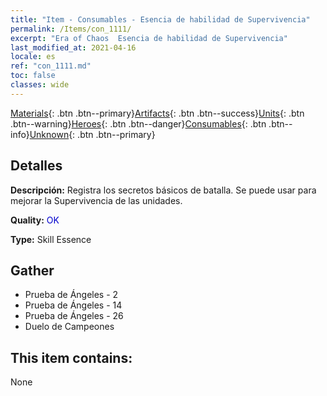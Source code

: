 ```yaml
---
title: "Item - Consumables - Esencia de habilidad de Supervivencia"
permalink: /Items/con_1111/
excerpt: "Era of Chaos  Esencia de habilidad de Supervivencia"
last_modified_at: 2021-04-16
locale: es
ref: "con_1111.md"
toc: false
classes: wide
---
```

 [Materials](/es/Items/){: .btn .btn--primary}[Artifacts](/es/Items/Artifacts/){: .btn .btn--success}[Units](/es/Items/Units/){: .btn .btn--warning}[Heroes](/es/Items/Heroes/){: .btn .btn--danger}[Consumables](/es/Items/Consumables/){: .btn .btn--info}[Unknown](/es/Items/Unknown/){: .btn .btn--primary}

## Detalles
 **Descripción:** Registra los secretos básicos de batalla. Se puede usar para mejorar la Supervivencia de las unidades.

 **Quality:** <span style="color: #0000CD">OK</span>

 **Type:** Skill Essence

## Gather

*    Prueba de Ángeles - 2 
*    Prueba de Ángeles - 14 
*    Prueba de Ángeles - 26 
*    Duelo de Campeones 

## This item contains:

  None

